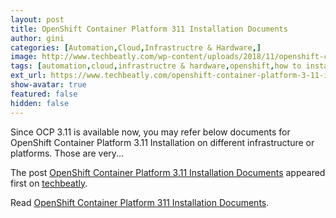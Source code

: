 ```yaml
---
layout: post
title: OpenShift Container Platform 311 Installation Documents
author: gini
categories: [Automation,Cloud,Infrastructre & Hardware,]
image: http://www.techbeatly.com/wp-content/uploads/2018/11/openshift-container-platform-3-11-installation-documents.png
tags: [automation,cloud,infrastructre & hardware,openshift,how to install ocp 3.11,how to install openshift,how to install openshift 3,ocp 3.11 installation,ocp installation,openshift container platform 3.11 installation documents,openshift document,openshift installation,]
ext_url: https://www.techbeatly.com/openshift-container-platform-3-11-installation-documents/
show-avatar: true
featured: false
hidden: false
---
```


<p>Since OCP 3.11 is available now, you may refer below documents for OpenShift Container Platform 3.11 Installation on different infrastructure or platforms. Those are very&#46;&#46;&#46;</p>
<p>The post <a href="https://www.techbeatly.com/openshift-container-platform-3-11-installation-documents/" rel="nofollow">OpenShift Container Platform 3.11 Installation Documents</a> appeared first on <a href="https://www.techbeatly.com" rel="nofollow">techbeatly</a>.</p>

Read [OpenShift Container Platform 311 Installation Documents](https://www.techbeatly.com/openshift-container-platform-3-11-installation-documents/).